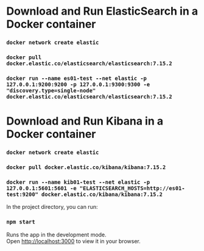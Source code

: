 # Download and Run ElasticSearch in a Docker container

### `docker network create elastic`
### `docker pull docker.elastic.co/elasticsearch/elasticsearch:7.15.2`
### `docker run --name es01-test --net elastic -p 127.0.0.1:9200:9200 -p 127.0.0.1:9300:9300 -e "discovery.type=single-node" docker.elastic.co/elasticsearch/elasticsearch:7.15.2`

# Download and Run Kibana in a Docker container

### `docker network create elastic`
### `docker pull docker.elastic.co/kibana/kibana:7.15.2`
### `docker run --name kib01-test --net elastic -p 127.0.0.1:5601:5601 -e "ELASTICSEARCH_HOSTS=http://es01-test:9200" docker.elastic.co/kibana/kibana:7.15.2`

In the project directory, you can run:

### `npm start`

Runs the app in the development mode.\
Open [http://localhost:3000](http://localhost:3000) to view it in your browser.

